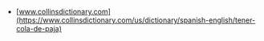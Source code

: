 * [www.collinsdictionary.com](https://www.collinsdictionary.com/us/dictionary/spanish-english/tener-cola-de-paja)
